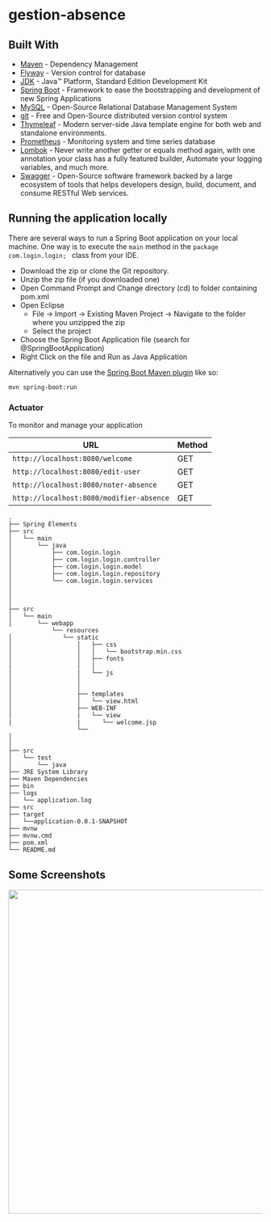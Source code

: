 # gestion-absence
## Built With

* 	[Maven](https://maven.apache.org/) - Dependency Management
* 	[Flyway](https://flywaydb.org/) - Version control for database
* 	[JDK](http://www.oracle.com/technetwork/java/javase/downloads/jdk8-downloads-2133151.html) - Java™ Platform, Standard Edition Development Kit 
* 	[Spring Boot](https://spring.io/projects/spring-boot) - Framework to ease the bootstrapping and development of new Spring Applications
* 	[MySQL](https://www.mysql.com/) - Open-Source Relational Database Management System
* 	[git](https://git-scm.com/) - Free and Open-Source distributed version control system 
* 	[Thymeleaf](https://www.thymeleaf.org/) - Modern server-side Java template engine for both web and standalone environments.
* 	[Prometheus](https://prometheus.io/) - Monitoring system and time series database
* 	[Lombok](https://projectlombok.org/) - Never write another getter or equals method again, with one annotation your class has a fully featured builder, Automate your logging variables, and much more.
* 	[Swagger](https://swagger.io/) - Open-Source software framework backed by a large ecosystem of tools that helps developers design, build, document, and consume RESTful Web services.
## Running the application locally

There are several ways to run a Spring Boot application on your local machine. One way is to execute the `main` method in the `package com.login.login;
` class from your IDE.

- Download the zip or clone the Git repository.
- Unzip the zip file (if you downloaded one)
- Open Command Prompt and Change directory (cd) to folder containing pom.xml
- Open Eclipse 
   - File -> Import -> Existing Maven Project -> Navigate to the folder where you unzipped the zip
   - Select the project
- Choose the Spring Boot Application file (search for @SpringBootApplication)
- Right Click on the file and Run as Java Application

Alternatively you can use the [Spring Boot Maven plugin](https://docs.spring.io/spring-boot/docs/current/reference/html/build-tool-plugins-maven-plugin.html) like so:

```shell
mvn spring-boot:run
```
### Actuator

To monitor and manage your application

|  URL |  Method |
|----------|--------------|
|`http://localhost:8080/welcome`  				| GET |
|`http://localhost:8080/edit-user`           | GET |
|`http://localhost:8080/noter-absence`    	| GET |
|`http://localhost:8080/modifier-absence`    | GET |
```
.
├── Spring Elements
├── src
│   └── main
│       └── java
│           ├── com.login.login
│           ├── com.login.login.controller
│           ├── com.login.login.model
│           ├── com.login.login.repository
│           └── com.login.login.services
│           
│           
│          
├── src
│   └── main
│       └── webapp
            └── resources
│              └── static
│                  │   ├── css
│                  │   │   └── bootstrap.min.css
│                  │   ├── fonts
│                  │   |
|                  |   └── js
│                  │   
│                  │   
│                  ├── templates
│                  │   └── view.html 
│                  ├── WEB-INF
│                  |   └── view
|                  |      └── welcome.jsp
                   └──
│                  
│                  
├── src
│   └── test
│       └── java
├── JRE System Library
├── Maven Dependencies
├── bin
├── logs
│   └── application.log
├── src
├── target
│   └──application-0.0.1-SNAPSHOT
├── mvnw
├── mvnw.cmd
├── pom.xml
└── README.md
```
## Some Screenshots
<img width="641" src="https://user-images.githubusercontent.com/48390940/71785619-f0b95600-3001-11ea-91c6-133fca6f10f9.PNG">
